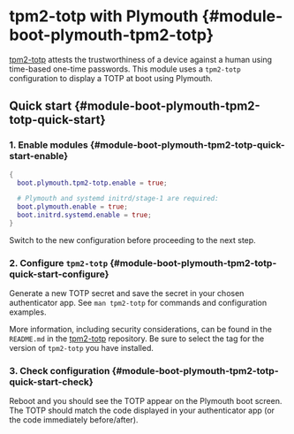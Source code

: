 # tpm2-totp with Plymouth {#module-boot-plymouth-tpm2-totp}

[tpm2-totp](https://github.com/tpm2-software/tpm2-totp) attests the trustworthiness of a device against a human using time-based one-time passwords. This module uses a `tpm2-totp` configuration to display a TOTP at boot using Plymouth.

## Quick start {#module-boot-plymouth-tpm2-totp-quick-start}

### 1. Enable modules {#module-boot-plymouth-tpm2-totp-quick-start-enable}

```nix
{
  boot.plymouth.tpm2-totp.enable = true;

  # Plymouth and systemd initrd/stage-1 are required:
  boot.plymouth.enable = true;
  boot.initrd.systemd.enable = true;
}
```

Switch to the new configuration before proceeding to the next step.

### 2. Configure `tpm2-totp` {#module-boot-plymouth-tpm2-totp-quick-start-configure}

Generate a new TOTP secret and save the secret in your chosen authenticator app. See `man tpm2-totp` for commands and configuration examples.

More information, including security considerations, can be found in the `README.md` in the [tpm2-totp](https://github.com/tpm2-software/tpm2-totp) repository. Be sure to select the tag for the version of `tpm2-totp` you have installed.

### 3. Check configuration {#module-boot-plymouth-tpm2-totp-quick-start-check}

Reboot and you should see the TOTP appear on the Plymouth boot screen. The TOTP should match the code displayed in your authenticator app (or the code immediately before/after).
